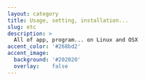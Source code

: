 ```yaml
---
layout: category
title: Usage, setting, installation...
slug: etc
description: >
  All of app, program... on Linux and OSX
accent_color: '#268bd2'
accent_image:
  background: '#202020'
  overlay:    false
---
```


